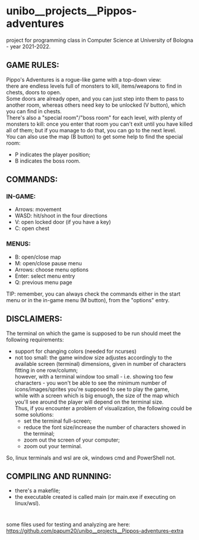 # unibo__projects__Pippos-adventures
project for programming class in Computer Science at University of Bologna - year 2021-2022.

## GAME RULES:
Pippo's Adventures is a rogue-like game with a top-down view:  
there are endless levels full of monsters to kill, items/weapons to find in chests, doors to open.  
Some doors are already open, and you can just step into them to pass to another room, whereas others need key to be unlocked (V button), which you can find in chests.  
There's also a "special room"/"boss room" for each level, with plenty of monsters to kill: once you enter that room you can't exit until you have killed all of them;
but if you manage to do that, you can go to the next level.  
You can also use the map (B button) to get some help to find the special room:
- P indicates the player position;
- B indicates the boss room.

## COMMANDS:
### IN-GAME:
- Arrows: movement
- WASD: hit/shoot in the four directions
- V: open locked door (if you have a key)
- C: open chest
### MENUS:
- B: open/close map
- M: open/close pause menu
- Arrows: choose menu options
- Enter: select menu entry
- Q: previous menu page
  
TIP: remember, you can always check the commands either in the start menu or in the in-game menu (M button), from the "options" entry.

## DISCLAIMERS:
The terminal on which the game is supposed to be run should meet the following requirements:
- support for changing colors (needed for ncurses)
- not too small: the game window size adjustes accordingly to the available screen (terminal) dimensions,
given in number of characters fitting in one row/column;  
however, with a terminal window too small - i.e. showing too few characters - 
you won't be able to see the minimum number of icons/images/sprites you're supposed to see to play the game,  
while with a screen which is big enuogh, the size of the map which you'll see around the player will depend on the terminal size.  
Thus, if you encounter a problem of visualization, the following could be some solutions:
    - set the terminal full-screen;
    - reduce the font size/increase the number of characters showed in the terminal;
    - zoom out the screen of your computer;
    - zoom out your terminal.
  
So, linux terminals and wsl are ok, windows cmd and PowerShell not.

## COMPILING AND RUNNING:
- there's a makefile;
- the executable created is called main (or main.exe if executing on linux/wsl).


#  
#  
some files used for testing and analyzing are here: https://github.com/papum20/unibo__projects__Pippos-adventures-extra
